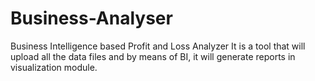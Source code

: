 # Business-Analyser
Business Intelligence based Profit and Loss Analyzer
It is a tool that will upload all the data files and by means of BI, it will generate reports in visualization module.
